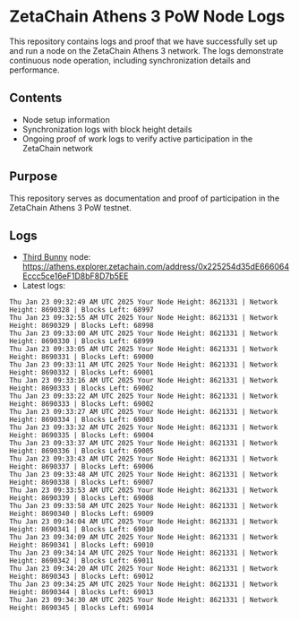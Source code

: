 # ZetaChain Athens 3 PoW Node Logs
This repository contains logs and proof that we have successfully set up and run a node on the ZetaChain Athens 3 network. The logs demonstrate continuous node operation, including synchronization details and performance.

## Contents
- Node setup information
- Synchronization logs with block height details
- Ongoing proof of work logs to verify active participation in the ZetaChain network

## Purpose
This repository serves as documentation and proof of participation in the ZetaChain Athens 3 PoW testnet.

## Logs

- [Third Bunny](https://thirdbunny.xyz/) node: https://athens.explorer.zetachain.com/address/0x225254d35dE666064Eccc5ce16eF1D8bF8D7b5EE
- Latest logs:
```
Thu Jan 23 09:32:49 AM UTC 2025 Your Node Height: 8621331 | Network Height: 8690328 | Blocks Left: 68997
Thu Jan 23 09:32:55 AM UTC 2025 Your Node Height: 8621331 | Network Height: 8690329 | Blocks Left: 68998
Thu Jan 23 09:33:00 AM UTC 2025 Your Node Height: 8621331 | Network Height: 8690330 | Blocks Left: 68999
Thu Jan 23 09:33:05 AM UTC 2025 Your Node Height: 8621331 | Network Height: 8690331 | Blocks Left: 69000
Thu Jan 23 09:33:11 AM UTC 2025 Your Node Height: 8621331 | Network Height: 8690332 | Blocks Left: 69001
Thu Jan 23 09:33:16 AM UTC 2025 Your Node Height: 8621331 | Network Height: 8690333 | Blocks Left: 69002
Thu Jan 23 09:33:22 AM UTC 2025 Your Node Height: 8621331 | Network Height: 8690333 | Blocks Left: 69002
Thu Jan 23 09:33:27 AM UTC 2025 Your Node Height: 8621331 | Network Height: 8690334 | Blocks Left: 69003
Thu Jan 23 09:33:32 AM UTC 2025 Your Node Height: 8621331 | Network Height: 8690335 | Blocks Left: 69004
Thu Jan 23 09:33:37 AM UTC 2025 Your Node Height: 8621331 | Network Height: 8690336 | Blocks Left: 69005
Thu Jan 23 09:33:43 AM UTC 2025 Your Node Height: 8621331 | Network Height: 8690337 | Blocks Left: 69006
Thu Jan 23 09:33:48 AM UTC 2025 Your Node Height: 8621331 | Network Height: 8690338 | Blocks Left: 69007
Thu Jan 23 09:33:53 AM UTC 2025 Your Node Height: 8621331 | Network Height: 8690339 | Blocks Left: 69008
Thu Jan 23 09:33:58 AM UTC 2025 Your Node Height: 8621331 | Network Height: 8690340 | Blocks Left: 69009
Thu Jan 23 09:34:04 AM UTC 2025 Your Node Height: 8621331 | Network Height: 8690341 | Blocks Left: 69010
Thu Jan 23 09:34:09 AM UTC 2025 Your Node Height: 8621331 | Network Height: 8690341 | Blocks Left: 69010
Thu Jan 23 09:34:14 AM UTC 2025 Your Node Height: 8621331 | Network Height: 8690342 | Blocks Left: 69011
Thu Jan 23 09:34:20 AM UTC 2025 Your Node Height: 8621331 | Network Height: 8690343 | Blocks Left: 69012
Thu Jan 23 09:34:25 AM UTC 2025 Your Node Height: 8621331 | Network Height: 8690344 | Blocks Left: 69013
Thu Jan 23 09:34:30 AM UTC 2025 Your Node Height: 8621331 | Network Height: 8690345 | Blocks Left: 69014
```
